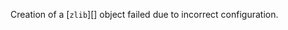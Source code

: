
Creation of a [`zlib`][] object failed due to incorrect configuration.

<a id="MODULE_NOT_FOUND"></a>
